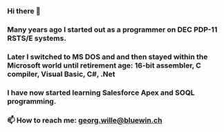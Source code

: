 ### Hi there 👋
### Many years ago I started out as a programmer on DEC PDP-11 RSTS/E systems.
### Later I switched to MS DOS and and then stayed within the Microsoft world until retirement age: 16-bit assembler, C compiler, Visual Basic, C#, .Net  
### I have now started learning Salesforce Apex and SOQL programming.
###
### 📫 How to reach me: georg.wille@bluewin.ch

<!--
**willeg/willeg** is a ✨ _special_ ✨ repository because its `README.md` (this file) appears on your GitHub profile.

Here are some ideas to get you started:

- 🔭 I’m currently working on ...
- 🌱 I’m currently learning ...
- 👯 I’m looking to collaborate on ...
- 🤔 I’m looking for help with ...
- 💬 Ask me about ...
- 📫 How to reach me: ...
- 😄 Pronouns: ...
- ⚡ Fun fact: ...
-->
